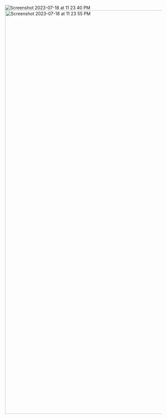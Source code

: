 ![Screenshot 2023-07-18 at 11 23 40 PM](https://github.com/openSourcebd99/laravel_pos_auth/assets/125869281/1f5c6f22-7ea3-4183-a141-96ebff682571)
<img width="1293" alt="Screenshot 2023-07-18 at 11 23 55 PM" src="https://github.com/openSourcebd99/laravel_pos_auth/assets/125869281/5a3774c5-c9af-4361-9f18-10cb9eb9c8e2">

